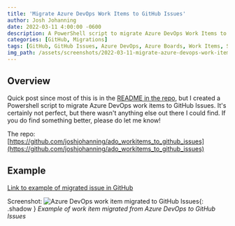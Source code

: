 ```yaml
---
title: 'Migrate Azure DevOps Work Items to GitHub Issues'
author: Josh Johanning
date: 2022-03-11 4:00:00 -0600
description: A PowerShell script to migrate Azure DevOps Work Items to GitHub Issues
categories: [GitHub, Migrations]
tags: [GitHub, GitHub Issues, Azure DevOps, Azure Boards, Work Items, Scripts]
img_path: /assets/screenshots/2022-03-11-migrate-azure-devops-work-items-to-github-issues
---
```


## Overview

Quick post since most of this is in the [README in the repo](https://github.com/joshjohanning/ado_workitems_to_github_issues), but I created a Powershell script to migrate Azure DevOps work items to GitHub Issues. It's certainly not perfect, but there wasn't anything else out there I could find. If you do find something better, please do let me know!

The repo: [https://github.com/joshjohanning/ado_workitems_to_github_issues](https://github.com/joshjohanning/ado_workitems_to_github_issues)

## Example

[Link to example of migrated issue in GitHub](https://github.com/joshjohanning-org/migrate-ado-workitems/issues/291)

Screenshot:
![Azure DevOps work item migrated to GitHub Issues](migrated-issue.png){: .shadow }
_Example of work item migrated from Azure DevOps to GitHub Issues_
